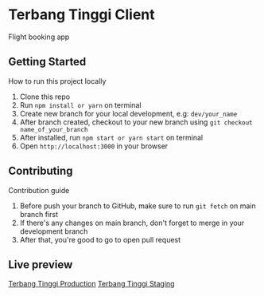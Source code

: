# Terbang Tinggi Client

Flight booking app

## Getting Started

How to run this project locally

1. Clone this repo
2. Run `npm install or yarn` on terminal
3. Create new branch for your local development, e.g: `dev/your_name`
4. After branch created, checkout to your new branch using `git checkout name_of_your_branch`
5. After installed, run `npm start or yarn start` on terminal
6. Open `http://localhost:3000` in your browser

## Contributing

Contribution guide

1. Before push your branch to GitHub, make sure to run `git fetch` on main branch first
2. If there's any changes on main branch, don't forget to merge in your development branch
3. After that, you're good to go to open pull request

## Live preview

[Terbang Tinggi Production](https://terbangtinggi.km3ggwp.com)
[Terbang Tinggi Staging](https://terbangtinggi-staging.km3ggwp.com)
